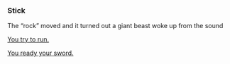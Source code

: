 ### Stick

The “rock” moved and it turned out a giant beast woke up from the sound

[You try to run.](died.md)

[You ready your sword.](sword.md)
